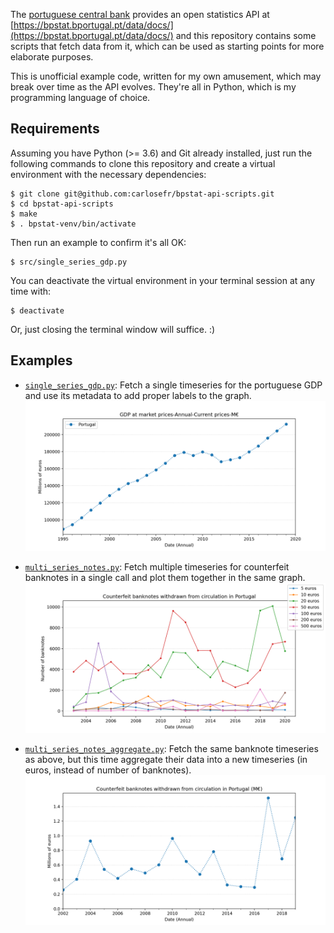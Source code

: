 The [portuguese central bank](https://www.bportugal.pt) provides an open statistics API at [https://bpstat.bportugal.pt/data/docs/](https://bpstat.bportugal.pt/data/docs/) and this repository contains some scripts that fetch data from it, which can be used as starting points for more elaborate purposes.

This is unofficial example code, written for my own amusement, which may break over time as the API evolves. They're all in Python, which is my programming language of choice.

## Requirements

Assuming you have Python (>= 3.6) and Git already installed, just run the following commands to clone this repository and create a virtual environment with the necessary dependencies:
```
$ git clone git@github.com:carlosefr/bpstat-api-scripts.git
$ cd bpstat-api-scripts
$ make
$ . bpstat-venv/bin/activate
```

Then run an example to confirm it's all OK:
```
$ src/single_series_gdp.py
```

You can deactivate the virtual environment in your terminal session at any time with:
```
$ deactivate
```

Or, just closing the terminal window will suffice. :)

## Examples

* [`single_series_gdp.py`](https://github.com/carlosefr/bpstat-api-scripts/blob/master/src/single_series_gdp.py): Fetch a single timeseries for the portuguese GDP and use its metadata to add proper labels to the graph. ![single_series_gdp.png](https://raw.githubusercontent.com/carlosefr/bpstat-api-scripts/master/screenshots/single_series_gdp.png)

* [`multi_series_notes.py`](https://github.com/carlosefr/bpstat-api-scripts/blob/master/src/multi_series_notes.py): Fetch multiple timeseries for counterfeit banknotes in a single call and plot them together in the same graph. ![multi_series_notes.png](https://raw.githubusercontent.com/carlosefr/bpstat-api-scripts/master/screenshots/multi_series_notes.png)

* [`multi_series_notes_aggregate.py`](https://github.com/carlosefr/bpstat-api-scripts/blob/master/src/multi_series_notes.py): Fetch the same banknote timeseries as above, but this time aggregate their data into a new timeseries (in euros, instead of number of banknotes). ![multi_series_notes_aggregate.png](https://raw.githubusercontent.com/carlosefr/bpstat-api-scripts/master/screenshots/multi_series_notes_aggregate.png)
